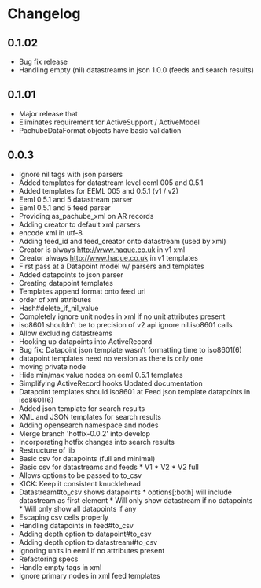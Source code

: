 # Changelog

## 0.1.02
 * Bug fix release
 * Handling empty (nil) datastreams in json 1.0.0 (feeds and search results)

## 0.1.01
 * Major release that 
 * Eliminates requirement for ActiveSupport / ActiveModel
 * PachubeDataFormat objects have basic validation

## 0.0.3
 * Ignore nil tags with json parsers
 * Added templates for datastream level eeml 005 and 0.5.1
 * Added templates for EEML 005 and 0.5.1 (v1 / v2)
 * Eeml 0.5.1 and 5 datastream parser
 * Eeml 0.5.1 and 5 feed parser
 * Providing as_pachube_xml on AR records
 * Adding creator to default xml parsers
 * encode xml in utf-8
 * Adding feed_id and feed_creator onto datastream (used by xml)
 * Creator is always http://www.haque.co.uk in v1 xml
 * Creator always http://www.haque.co.uk in v1 templates
 * First pass at a Datapoint model w/ parsers and templates
 * Added datapoints to json parser
 * Creating datapoint templates
 * Templates append format onto feed url
 * order of xml attributes
 * Hash#delete_if_nil_value
 * Completely ignore unit nodes in xml if no unit attributes present
 * iso8601 shouldn't be to precision of v2 api     ignore nil.iso8601 calls
 * Allow excluding datastreams
 * Hooking up datapoints into ActiveRecord
 * Bug fix: Datapoint json template wasn't formatting time to iso8601(6)
 * datapoint templates need no version as there is only one
 * moving private node
 * Hide min/max value nodes on eeml 0.5.1 templates
 * Simplifying ActiveRecord hooks     Updated documentation
 * Datapoint templates should iso8601 at     Feed json template datapoints in iso8601(6)
 * Added json template for search results
 * XML and JSON templates for search results
 * Adding opensearch namespace and nodes
 * Merge branch 'hotfix-0.0.2' into develop
 * Incorporating hotfix changes into search results
 * Restructure of lib
 * Basic csv for datapoints (full and minimal)
 * Basic csv for datastreams and feeds      * V1      * V2      * V2 full
 * Allows options to be passed to to_csv
 * KICK: Keep it consistent knucklehead
 * Datastream#to_csv shows datapoints      * options[:both] will include datastream as first element      * Will only show datastream if no datapoints      * Will only show all datapoints if any
 * Escaping csv cells properly
 * Handling datapoints in feed#to_csv
 * Adding depth option to datapoint#to_csv
 * Adding depth option to datastream#to_csv
 * Ignoring units in eeml if no attributes present
 * Refactoring specs
 * Handle empty tags in xml
 * Ignore primary nodes in xml feed templates

